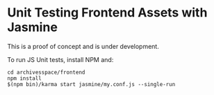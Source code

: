 Unit Testing Frontend Assets with Jasmine
====================================

This is a proof of concept and is under development.

To run JS Unit tests, install NPM and:

    cd archivesspace/frontend
    npm install
    $(npm bin)/karma start jasmine/my.conf.js --single-run
